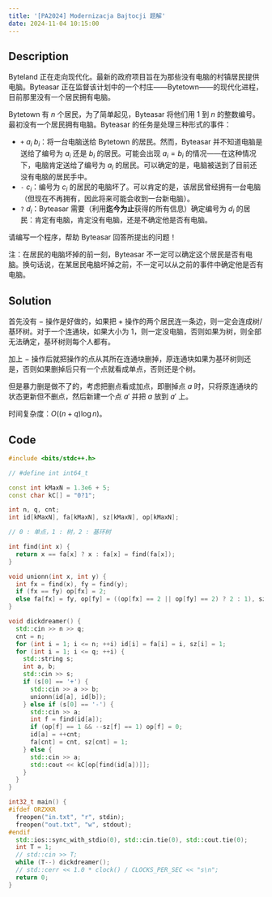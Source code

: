 ```yaml
---
title: '[PA2024] Modernizacja Bajtocji 题解'
date: 2024-11-04 10:15:00
---
```


## Description

Byteland 正在走向现代化。最新的政府项目旨在为那些没有电脑的村镇居民提供电脑。Byteasar 正在监督该计划中的一个村庄——Bytetown——的现代化进程，目前那里没有一个居民拥有电脑。

Bytetown 有 $n$ 个居民，为了简单起见，Byteasar 将他们用 $1$ 到 $n$ 的整数编号。最初没有一个居民拥有电脑。Byteasar 的任务是处理三种形式的事件：

- $\texttt{+}\ a_i\ b_i$：将一台电脑送给 Bytetown 的居民。然而，Byteasar 并不知道电脑是送给了编号为 $a_i$ 还是 $b_i$ 的居民。可能会出现 $a_i = b_i$ 的情况——在这种情况下，电脑肯定送给了编号为 $a_i$ 的居民。可以确定的是，电脑被送到了目前还没有电脑的居民手中。
- $\texttt{-}\ c_i$：编号为 $c_i$ 的居民的电脑坏了。可以肯定的是，该居民曾经拥有一台电脑（但现在不再拥有，因此将来可能会收到一台新电脑）。
- $\texttt{?}\ d_i$：Byteasar 需要（利用**迄今为止**获得的所有信息）确定编号为 $d_i$ 的居民：肯定有电脑，肯定没有电脑，还是不确定他是否有电脑。

请编写一个程序，帮助 Byteasar 回答所提出的问题！

注：在居民的电脑坏掉的前一刻，Byteasar 不一定可以确定这个居民是否有电脑。换句话说，在某居民电脑坏掉之前，不一定可以从之前的事件中确定他是否有电脑。

## Solution

首先没有 $-$ 操作是好做的，如果把 $+$ 操作的两个居民连一条边，则一定会连成树/基环树。对于一个连通块，如果大小为 $1$，则一定没电脑，否则如果为树，则全部无法确定，基环树则每个人都有。

加上 $-$ 操作后就把操作的点从其所在连通块删掉，原连通块如果为基环树则还是，否则如果删掉后只有一个点就看成单点，否则还是个树。

但是暴力删是做不了的，考虑把删点看成加点，即删掉点 $a$ 时，只将原连通块的状态更新但不删点，然后新建一个点 $a'$ 并把 $a$ 放到 $a'$ 上。

时间复杂度：$O((n+q)\log n)$。

## Code

```cpp
#include <bits/stdc++.h>

// #define int int64_t

const int kMaxN = 1.3e6 + 5;
const char kC[] = "0?1";

int n, q, cnt;
int id[kMaxN], fa[kMaxN], sz[kMaxN], op[kMaxN];

// 0 : 单点，1 : 树，2 : 基环树

int find(int x) {
  return x == fa[x] ? x : fa[x] = find(fa[x]);
}

void unionn(int x, int y) {
  int fx = find(x), fy = find(y);
  if (fx == fy) op[fx] = 2;
  else fa[fx] = fy, op[fy] = ((op[fx] == 2 || op[fy] == 2) ? 2 : 1), sz[fy] += sz[fx];
}

void dickdreamer() {
  std::cin >> n >> q;
  cnt = n;
  for (int i = 1; i <= n; ++i) id[i] = fa[i] = i, sz[i] = 1;
  for (int i = 1; i <= q; ++i) {
    std::string s;
    int a, b;
    std::cin >> s;
    if (s[0] == '+') {
      std::cin >> a >> b;
      unionn(id[a], id[b]);
    } else if (s[0] == '-') {
      std::cin >> a;
      int f = find(id[a]);
      if (op[f] == 1 && --sz[f] == 1) op[f] = 0;
      id[a] = ++cnt;
      fa[cnt] = cnt, sz[cnt] = 1;
    } else {
      std::cin >> a;
      std::cout << kC[op[find(id[a])]];
    }
  }
}

int32_t main() {
#ifdef ORZXKR
  freopen("in.txt", "r", stdin);
  freopen("out.txt", "w", stdout);
#endif
  std::ios::sync_with_stdio(0), std::cin.tie(0), std::cout.tie(0);
  int T = 1;
  // std::cin >> T;
  while (T--) dickdreamer();
  // std::cerr << 1.0 * clock() / CLOCKS_PER_SEC << "s\n";
  return 0;
}
```